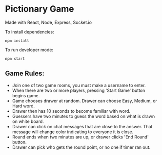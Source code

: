 # Pictionary Game

Made with React, Node, Express, Socket.io

To install dependencies:

```
npm install
```

To run developer mode:

```
npm start
```

## Game Rules:

- Join one of two game rooms, you must make a username to enter.
- When there are two or more players, pressing 'Start Game' button begins game.
- Game chooses drawer at random. Drawer can choose Easy, Medium, or Hard word.
- Drawer then has 10 seconds to become familiar with word.
- Guessers have two minutes to guess the word based on what is drawn on white board.
- Drawer can click on chat messages that are close to the answer. That message will change color
  indicating to everyone it is close.
- Round ends when two minutes are up, or drawer clicks 'End Round' button.
- Drawer can pick who gets the round point, or no one if timer ran out.
